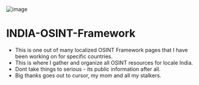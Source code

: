 ![image](https://github.com/user-attachments/assets/d3ca1e59-88dd-40e5-a8fd-7f231ba9d496)

# INDIA-OSINT-Framework

- This is one out of many localized OSINT Framework pages that I have been working on for specific countries.
- This is where I gather and organize all OSINT resources for locale India.
- Dont take things to serious - its public information after all. 
- Big thanks goes out to cursor, my mom and all my stalkers. 


